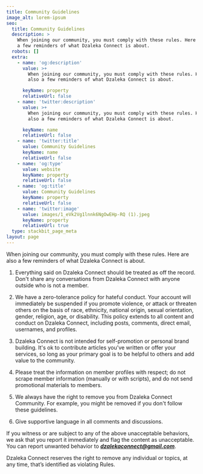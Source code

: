 ```yaml
---
title: Community Guidelines
image_alt: lorem-ipsum
seo:
  title: Community Guidelines
  description: >
    When joining our community, you must comply with these rules. Here are also
    a few reminders of what Dzaleka Connect is about.
  robots: []
  extra:
    - name: 'og:description'
      value: >+
        When joining our community, you must comply with these rules. Here are
        also a few reminders of what Dzaleka Connect is about.

      keyName: property
      relativeUrl: false
    - name: 'twitter:description'
      value: >+
        When joining our community, you must comply with these rules. Here are
        also a few reminders of what Dzaleka Connect is about.

      keyName: name
      relativeUrl: false
    - name: 'twitter:title'
      value: Community Guidelines
      keyName: name
      relativeUrl: false
    - name: 'og:type'
      value: website
      keyName: property
      relativeUrl: false
    - name: 'og:title'
      value: Community Guidelines
      keyName: property
      relativeUrl: false
    - name: 'twitter:image'
      value: images/1_eVk2Vg1lnnk6NgOwEHp-RQ (1).jpeg
      keyName: property
      relativeUrl: true
  type: stackbit_page_meta
layout: page
---
```

When joining our community, you must comply with these rules. Here are also a few reminders of what Dzaleka Connect is about.

1.  Everything said on Dzaleka Connect should be treated as off the record. Don't share any conversations from Dzaleka Connect with anyone outside who is not a member.

2.  We have a zero-tolerance policy for hateful conduct. Your account will immediately be suspended if you promote violence, or attack or threaten others on the basis of race, ethnicity, national origin, sexual orientation, gender, religion, age, or disability. This policy extends to all content and conduct on Dzaleka Connect, including posts, comments, direct email, usernames, and profiles.

3.  Dzaleka Connect is not intended for self-promotion or personal brand building. It's ok to contribute articles you've written or offer your services, so long as your primary goal is to be helpful to others and add value to the community.

4.  Please treat the information on member profiles with respect; do not scrape member information (manually or with scripts), and do not send promotional materials to members.

5.  We always have the right to remove you from Dzaleka Connect Community. For example, you might be removed if you don't follow these guidelines.

6.  Give supportive language in all comments and discussions.

If you witness or are subject to any of the above unacceptable behaviors, we ask that you report it immediately and flag the content as unacceptable. You can report unwanted behavior to ***dzalekaconnect@gmail.com***.

Dzaleka Connect reserves the right to remove any individual or topics, at any time, that’s identified as violating Rules.
